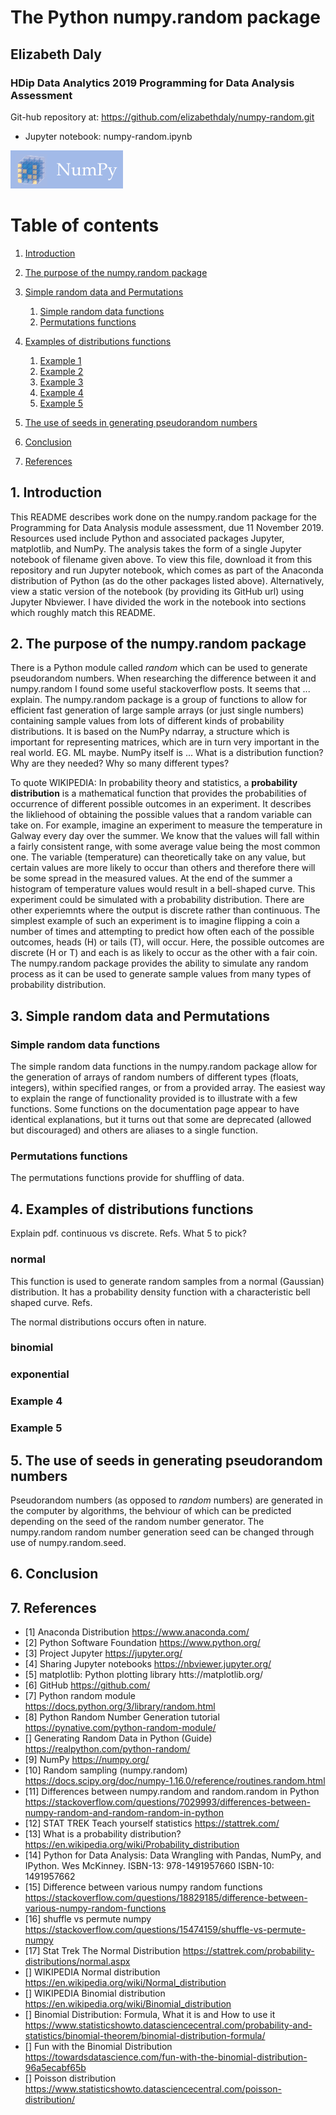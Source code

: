 # The Python numpy.random package
## Elizabeth Daly

### HDip Data Analytics 2019 Programming for Data Analysis Assessment

Git-hub repository at:
https://github.com/elizabethdaly/numpy-random.git

- Jupyter notebook: numpy-random.ipynb

![NumPy](images/numpy_logo.png)

# Table of contents
1. [Introduction](#introduction)

2. [The purpose of the numpy.random package](#section1)

3. [Simple random data and Permutations](section2)
    1. [Simple random data functions](#sec2SRD)
    2. [Permutations functions](#sec2PER)
    
4. [Examples of distributions functions](#section3)
    1. [Example 1](#Eg1_sec3)
    2. [Example 2](#Eg2_sec3)
    3. [Example 3](#Eg3_sec3)
    4. [Example 4](#Eg4_sec3)
    5. [Example 5](#Eg5_sec3)
    
5. [The use of seeds in generating pseudorandom numbers](#section4)
    
6. [Conclusion](#conclusion)

7. [References](#references)

## 1. Introduction <a name="introduction"></a>
This README describes work done on the numpy.random package for the Programming for Data Analysis module assessment, due 11 November 2019. Resources used include Python and associated packages Jupyter, matplotlib, and NumPy. The analysis takes the form of a single Jupyter notebook of filename given above. To view this file, download it from this repository and run Jupyter notebook, which comes as part of the Anaconda distribution of Python (as do the other packages listed above). Alternatively, view a static version of the notebook (by providing its GitHub url) using Jupyter Nbviewer. I have divided the work in the notebook into sections which roughly match this README.

## 2. The purpose of the numpy.random package  <a name="section1"></a>
There is a Python module called *random* which can be used to generate pseudorandom numbers. When researching the difference between it and numpy.random I found some useful stackoverflow posts. It seems that ... explain. The numpy.random package is a group of functions to allow for efficient fast generation of large sample arrays (or just single numbers) containing sample values from lots of different kinds of probability distributions. It is based on the NumPy  ndarray, a structure  which is important for representing matrices, which are in turn very important in the real world. EG. ML maybe. NumPy itself is ...<!-- book-->
What is a distribution function? Why are they needed? Why so many different types?

To quote WIKIPEDIA: In probability theory and statistics, a **probability distribution** is a mathematical function that provides the probabilities of occurrence of different possible outcomes in an experiment. It describes the likliehood of obtaining the possible values that a random variable can take on. For example, imagine an experiment to measure the temperature in Galway every day over the summer. We know that the values will fall within a fairly consistent range, with some average value being the most common one. The variable (temperature) can theoretically take on any value, but certain values are more likely to occur than others and therefore there will be some spread in the measured values. At the end of the summer a histogram of temperature values would result in a bell-shaped curve. This experiment could be simulated with a probability distribution. There are other experiemnts where the output is discrete rather than continuous. The simplest example of such an experiment is to imagine flipping a coin a number of times and attempting to predict how often each of the possible outcomes, heads (H) or tails (T), will occur. Here, the possible outcomes are discrete (H or T) and each is as likely to occur as the other with a fair coin. The numpy.random package provides the ability to simulate any random process as it can be used to generate sample values from many types of probability distribution.

## 3. Simple random data and Permutations <a name="section2"></a>

### Simple random data functions <a name="sec2SRD"></a>
The simple random data functions in the numpy.random package allow for the generation of arrays of random numbers of different types (floats, integers), within specified ranges, or from a provided array. The easiest way to explain the range of functionality provided is to illustrate with a few functions. Some functions on the documentation page appear to have identical explanations, but it turns out that some are deprecated (allowed but discouraged) and others are aliases to a single function. 

### Permutations functions <a name="sec2PER"></a>
The permutations functions provide for shuffling of data. 

## 4. Examples of distributions functions <a name="section3"></a>
<!--real world examples of each?-->
Explain pdf. continuous vs discrete. Refs. What 5 to pick? <!-- ones with easy to find and explain apps-->

### normal <a name="#Eg1_sec3"></a>
This function is used to generate random samples from a normal (Gaussian) distribution. It has a probability density function with a characteristic bell shaped curve. Refs. 

The normal distributions occurs often in nature. 
### binomial <a name="#Eg2_sec3"></a>
### exponential <a name="#Eg3_sec3"></a>
### Example 4 <a name="#Eg4_sec3"></a>
### Example 5 <a name="#Eg5_sec3"></a>

## 5. The use of seeds in generating pseudorandom numbers <a name="section4"></a>
Pseudorandom numbers (as opposed to *random* numbers) are generated in the computer by algorithms, the behviour of which can be predicted depending on the seed of the random number generator. The numpy.random random number generation seed can be changed through use of numpy.random.seed.

## 6. Conclusion <a name="conclusion"></a>

## 7. References <a name="references"></a>

- [1]  Anaconda Distribution
https://www.anaconda.com/
- [2] Python Software Foundation
https://www.python.org/
- [3] Project Jupyter
https://jupyter.org/
- [4] Sharing Jupyter notebooks
https://nbviewer.jupyter.org/
- [5] matplotlib: Python plotting library
htts://matplotlib.org/
- [6] GitHub
https://github.com/
- [7] Python random module
https://docs.python.org/3/library/random.html
- [8] Python Random Number Generation tutorial
https://pynative.com/python-random-module/
- [] Generating Random Data in Python (Guide)
https://realpython.com/python-random/
- [9] NumPy
https://numpy.org/
- [10] Random sampling (numpy.random)
https://docs.scipy.org/doc/numpy-1.16.0/reference/routines.random.html
- [11] Differences between numpy.random and random.random in Python
https://stackoverflow.com/questions/7029993/differences-between-numpy-random-and-random-random-in-python
- [12] STAT TREK Teach yourself statistics
https://stattrek.com/
- [13] What is a probability distribution? 
https://en.wikipedia.org/wiki/Probability_distribution
- [14] Python for Data Analysis: Data Wrangling with Pandas, NumPy, and IPython. 
Wes McKinney. ISBN-13: 978-1491957660 ISBN-10: 1491957662
- [15] Difference between various numpy random functions
https://stackoverflow.com/questions/18829185/difference-between-various-numpy-random-functions
- [16] shuffle vs permute numpy
https://stackoverflow.com/questions/15474159/shuffle-vs-permute-numpy
- [17] Stat Trek The Normal Distribution
https://stattrek.com/probability-distributions/normal.aspx
- [] WIKIPEDIA Normal distribution
https://en.wikipedia.org/wiki/Normal_distribution
- [] WIKIPEDIA Binomial distribution
https://en.wikipedia.org/wiki/Binomial_distribution
- [] Binomial Distribution: Formula, What it is and How to use it
https://www.statisticshowto.datasciencecentral.com/probability-and-statistics/binomial-theorem/binomial-distribution-formula/
- [] Fun with the Binomial Distribution
https://towardsdatascience.com/fun-with-the-binomial-distribution-96a5ecabf65b
- [] Poisson distribution
https://www.statisticshowto.datasciencecentral.com/poisson-distribution/